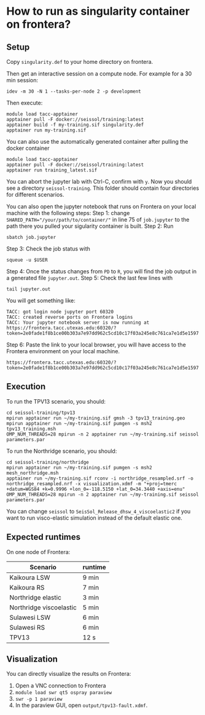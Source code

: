 # How to run as singularity container on frontera?

## Setup
Copy `singularity.def` to your home directory on frontera.

Then get an interactive session on a compute node. For example for a 30 min session:
```
idev -m 30 -N 1 --tasks-per-node 2 -p development
```

Then execute: 

```
module load tacc-apptainer
apptainer pull -F docker://seissol/training:latest
apptainer build -f my-training.sif singularity.def
apptainer run my-training.sif
```

You can also use the automatically generated container after pulling the docker container 

```
module load tacc-apptainer
apptainer pull -F docker://seissol/training:latest
apptainer run training_latest.sif
```

You can abort the jupyter lab with Ctrl-C, confirm with `y`.
Now you should see a directory `seissol-training`.
This folder should contain four directories for different scenarios.

You can also open the jupyter notebook that runs on Frontera on your local machine with the following steps:
Step 1: change `SHARED_PATH="/your/path/to/container/"` in line 75 of `job.jupyter` to the path there you pulled your sigularity container is built.
Step 2: Run
```
sbatch job.jupyter
```
Step 3: Check the job status with
```
squeue -u $USER
```
Step 4: Once the status changes from `PD` to `R`, you will find the job output in a generated file `jupyter.out`.
Step 5: Check the last few lines with
```
tail jupyter.out
```
You will get something like:
```
TACC: got login node jupyter port 60320
TACC: created reverse ports on Frontera logins
TACC: Your jupyter notebook server is now running at https://frontera.tacc.utexas.edu:60320/?token=2e0fade1f8b1ce00b303a7e97dd962c5cd10c17f03a245e8c761ca7e1d5e1597
```
Step 6: Paste the link to your local browser, you will have access to the Frontera environment on your local machine.
```
https://frontera.tacc.utexas.edu:60320/?token=2e0fade1f8b1ce00b303a7e97dd962c5cd10c17f03a245e8c761ca7e1d5e1597
```

## Execution

To run the TPV13 scenario, you should:

```
cd seissol-training/tpv13
mpirun apptainer run ~/my-training.sif gmsh -3 tpv13_training.geo
mpirun apptainer run ~/my-training.sif pumgen -s msh2 tpv13_training.msh
OMP_NUM_THREADS=28 mpirun -n 2 apptainer run ~/my-training.sif seissol parameters.par
```

To run the Northridge scenario, you should:

```
cd seissol-training/northridge
mpirun apptainer run ~/my-training.sif pumgen -s msh2 mesh_northridge.msh
apptainer run ~/my-training.sif rconv -i northridge_resampled.srf -o northridge_resampled.nrf -x visualization.xdmf -m "+proj=tmerc +datum=WGS84 +k=0.9996 +lon_0=-118.5150 +lat_0=34.3440 +axis=enu"
OMP_NUM_THREADS=28 mpirun -n 2 apptainer run ~/my-training.sif seissol parameters.par
```
You can change `seissol` to `SeisSol_Release_dhsw_4_viscoelastic2` if you want to run visco-elastic simulation instead of the default elastic one.

## Expected runtimes

On one node of Frontera:

Scenario                | runtime
------------------------|---------
Kaikoura LSW            | 9 min
Kaikoura RS             | 7 min
Northridge elastic      | 3 min
Northridge viscoelastic | 5 min
Sulawesi LSW            | 6 min
Sulawesi RS             | 6 min
TPV13                   | 12 s

## Visualization

You can directly visualize the results on Frontera:

1. Open a VNC connection to Frontera
2. `module load swr qt5 ospray paraview`
3. `swr -p 1 paraview`
4. In the paraview GUI, open `output/tpv13-fault.xdmf`.



